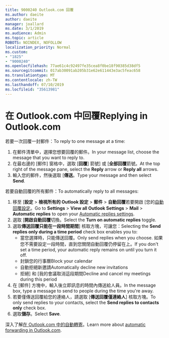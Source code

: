 ```yaml
---
title: 9000240 Outlook.com 回覆
ms.author: daeite
author: daeite
manager: joallard
ms.date: 3/1/2019
ms.audience: Admin
ms.topic: article
ROBOTS: NOINDEX, NOFOLLOW
localization_priority: Normal
ms.custom:
- "1825"
- "9000240"
ms.openlocfilehash: 77ae61c4c92497fe35cea8f0be18f90385d38df5
ms.sourcegitcommit: 017ab30091ab205b31e62e611443e3ac5feac658
ms.translationtype: MT
ms.contentlocale: zh-TW
ms.lasthandoff: 07/10/2019
ms.locfileid: "35613981"
---
```

# <a name="replying-in-outlookcom"></a><span data-ttu-id="6c562-102">在 Outlook.com 中回覆</span><span class="sxs-lookup"><span data-stu-id="6c562-102">Replying in Outlook.com</span></span>

<span data-ttu-id="6c562-103">若要一次回覆一封郵件：</span><span class="sxs-lookup"><span data-stu-id="6c562-103">To reply to one message at a time:</span></span>

1. <span data-ttu-id="6c562-104">在郵件清單中，選擇您想要回覆的郵件。</span><span class="sxs-lookup"><span data-stu-id="6c562-104">In your message list, choose the message that you want to reply to.</span></span>
2. <span data-ttu-id="6c562-105">在最右邊的 [郵件] 窗格中，選取 [**回覆**] 箭號] 或 [**全部回覆**箭號。</span><span class="sxs-lookup"><span data-stu-id="6c562-105">At the top right of the message pane, select the **Reply** arrow or **Reply all** arrows.</span></span>
3. <span data-ttu-id="6c562-106">輸入您的郵件，然後選取 [**傳送**。</span><span class="sxs-lookup"><span data-stu-id="6c562-106">Type your message and then select **Send**.</span></span>

<span data-ttu-id="6c562-107">若要自動回覆的所有郵件：</span><span class="sxs-lookup"><span data-stu-id="6c562-107">To automatically reply to all messages:</span></span>

1. <span data-ttu-id="6c562-108">移至 [**設定** > **檢視所有的 Outlook 設定** > **郵件** > **自動回覆**若要開啟 [您的[自動回覆設定](https://outlook.live.com/mail/options/mail/automaticReplies)。</span><span class="sxs-lookup"><span data-stu-id="6c562-108">Go to **Settings** > **View all Outlook Settings** > **Mail** > **Automatic replies** to open your [Automatic replies settings](https://outlook.live.com/mail/options/mail/automaticReplies).</span></span>
2. <span data-ttu-id="6c562-109">選取 [**開啟自動回覆**切換。</span><span class="sxs-lookup"><span data-stu-id="6c562-109">Select the **Turn on automatic replies** toggle.</span></span>
3. <span data-ttu-id="6c562-110">選取**傳送回覆只能在一段時間期間**] 核取方塊，可讓您：</span><span class="sxs-lookup"><span data-stu-id="6c562-110">Selecting the **Send replies only during a time period** check box enables you to:</span></span>
    - <span data-ttu-id="6c562-111">當您選擇時，只能傳送回覆。</span><span class="sxs-lookup"><span data-stu-id="6c562-111">Only send replies when you choose.</span></span> <span data-ttu-id="6c562-112">如果您不需要設定一段時間，直到您關閉自動回覆仍停留在上。</span><span class="sxs-lookup"><span data-stu-id="6c562-112">If you don't set a time period, your automatic reply remains on until you turn it off.</span></span>
    - <span data-ttu-id="6c562-113">封鎖您的行事曆</span><span class="sxs-lookup"><span data-stu-id="6c562-113">Block your calendar</span></span>
    - <span data-ttu-id="6c562-114">自動拒絕新邀請</span><span class="sxs-lookup"><span data-stu-id="6c562-114">Automatically decline new invitations</span></span>
    - <span data-ttu-id="6c562-115">拒絕] 和 [我的會議取消這段期間</span><span class="sxs-lookup"><span data-stu-id="6c562-115">Decline and cancel my meetings during this period</span></span>
4. <span data-ttu-id="6c562-116">在 [郵件] 方塊中，輸入後立即訊息的時間內傳送給人員。</span><span class="sxs-lookup"><span data-stu-id="6c562-116">In the message box, type a message to send to people during the time you're away.</span></span>
5. <span data-ttu-id="6c562-117">若要僅傳送回覆給您的連絡人，請選取 [**傳送回覆僅連絡人**] 核取方塊。</span><span class="sxs-lookup"><span data-stu-id="6c562-117">To only send replies to your contacts, select the **Send replies to contacts only** check box.</span></span>
6. <span data-ttu-id="6c562-118">選取**儲存**。</span><span class="sxs-lookup"><span data-stu-id="6c562-118">Select **Save**.</span></span>

<span data-ttu-id="6c562-119">深入了解[在 Outlook.com 中的自動轉寄](https://support.office.com/article/14614626-9855-48dc-a986-dec81d07b1a0?wt.mc_id=Office_Outlook_com_Alchemy)。</span><span class="sxs-lookup"><span data-stu-id="6c562-119">Learn more about [automatic forwarding in Outlook.com](https://support.office.com/article/14614626-9855-48dc-a986-dec81d07b1a0?wt.mc_id=Office_Outlook_com_Alchemy).</span></span>